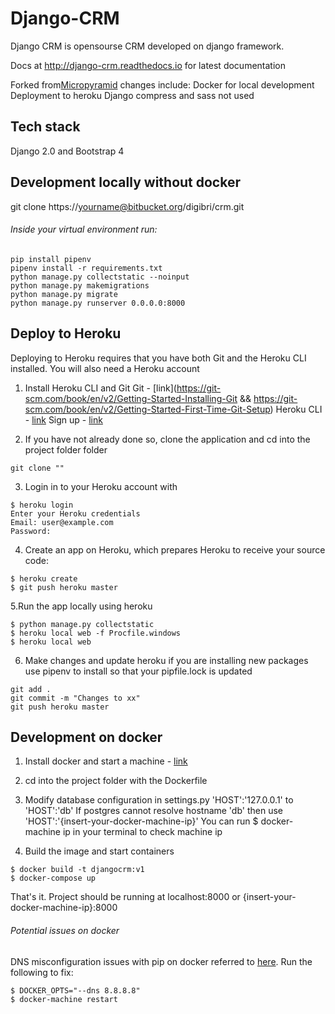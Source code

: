# Django-CRM

Django CRM is opensourse CRM developed on django framework.

Docs at http://django-crm.readthedocs.io for latest documentation

Forked from[Micropyramid](https://github.com/MicroPyramid/Django-CRM) changes include:
 Docker for local development
 Deployment to heroku
 Django compress and sass not used

## Tech stack

Django 2.0 and Bootstrap 4

## Development locally without docker

git clone https://yourname@bitbucket.org/digibri/crm.git

###### Inside your virtual environment run:
```
pip install pipenv
pipenv install -r requirements.txt
python manage.py collectstatic --noinput
python manage.py makemigrations
python manage.py migrate
python manage.py runserver 0.0.0.0:8000
```

## Deploy to Heroku

Deploying to Heroku requires that you have both Git and the Heroku CLI installed.
You will also need a Heroku account

1. Install Heroku CLI and Git
Git - [link](https://git-scm.com/book/en/v2/Getting-Started-Installing-Git && https://git-scm.com/book/en/v2/Getting-Started-First-Time-Git-Setup)
Heroku CLI - [link](https://devcenter.heroku.com/articles/getting-started-with-python)
Sign up - [link](https://signup.heroku.com/dc)


2. If you have not already done so, clone the application and cd into the project folder folder
```
git clone ""
```

3. Login in to your Heroku account with
```
$ heroku login
Enter your Heroku credentials
Email: user@example.com
Password:
```

4. Create an app on Heroku, which prepares Heroku to receive your source code:
```
$ heroku create
$ git push heroku master
```

5.Run the app locally using heroku
```
$ python manage.py collectstatic
$ heroku local web -f Procfile.windows
$ heroku local web
```

6. Make changes and update heroku
if you are installing new packages use pipenv to install so that your pipfile.lock is updated
```
git add .
git commit -m "Changes to xx"
git push heroku master
```

## Development on docker

1. Install docker and start a machine - [link](https://docs.docker.com/install/)

2. cd into the project folder with the Dockerfile

3. Modify database configuration in settings.py
    'HOST':'127.0.0.1' to   'HOST':'db'
If postgres cannot resolve hostname 'db' then use 'HOST':'{insert-your-docker-machine-ip}'
You can run $ docker-machine ip in your terminal to check machine ip

4. Build the image and start containers
```
$ docker build -t djangocrm:v1
$ docker-compose up
```
That's it. Project should be running at localhost:8000 or {insert-your-docker-machine-ip}:8000

###### Potential issues on docker

DNS misconfiguration issues with pip on docker referred to [here](https://docs.docker.com/get-started/part2/#build-the-app). Run the following to fix:
```
$ DOCKER_OPTS="--dns 8.8.8.8"
$ docker-machine restart
```